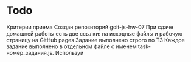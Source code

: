 # Todo

Критерии приема Создан репозиторий goit-js-hw-07 При сдаче домашней работы есть
две ссылки: на исходные файлы и рабочую страницу на GitHub pages Задание
выполнено строго по ТЗ Каждое задание выполнено в отдельном файле с именем
task-номер_задания.js. Используй <script type="module"> чтобы закрыть код
задания в отдельной области видимости и избежать конфликтов имен идентификаторов
При посещении рабочей страницы (GitHub pages) задания, в консоли нету ошибок и
предупреждений Имена переменных и функций понятные, описательные Код
отформатирован с помощью Prettier
